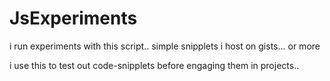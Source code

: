 # JsExperiments
i run experiments with this script.. simple snipplets i host on gists... or more

i use this to test out code-snipplets before engaging them in projects..
